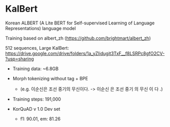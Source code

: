 # KalBert
Korean ALBERT (A Lite BERT for Self-supervised Learning of Language Representations) language model

Training based on albert_zh (https://github.com/brightmart/albert_zh)

512 sequences, Large KalBert:
https://drive.google.com/drive/folders/1a_yZIidugit3TxF__f8LSRPc8gfO2CV-?usp=sharing

* Training data: ~6.8GB
* Morph tokenizing without tag + BPE
  - (e.g. 이순신은 조선 중기의 무신이다. -> 이순신 은 조선 중기 의 무신 이 다 .)
* Training steps: 191,000

* KorQuAD v 1.0 Dev set
  - f1: 90.01, em: 81.26

